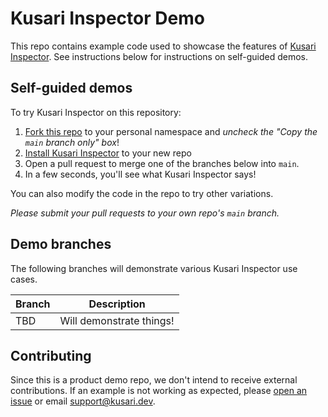 # Kusari Inspector Demo

This repo contains example code used to showcase the features of [Kusari Inspector](https://kusari.dev/inspector).
See instructions below for instructions on self-guided demos.

## Self-guided demos

To try Kusari Inspector on this repository:

1. [Fork this repo](https://github.com/Kusari-Sandbox/inspector-demo-vulnerable/fork) to your personal namespace and *uncheck the "Copy the `main` branch only" box*!
2. [Install Kusari Inspector](https://github.com/apps/kusari-inspector) to your new repo
3. Open a pull request to merge one of the branches below into `main`.
4. In a few seconds, you'll see what Kusari Inspector says!

You can also modify the code in the repo to try other variations.

*Please submit your pull requests to your own repo's `main` branch.*

## Demo branches

The following branches will demonstrate various Kusari Inspector use cases.

| Branch | Description
| ------ | -----------
| TBD    | Will demonstrate things!

## Contributing

Since this is a product demo repo, we don't intend to receive external contributions.
If an example is not working as expected, please [open an issue](https://github.com/Kusari-Sandbox/inspector-demo/issues/new/choose) or email support@kusari.dev.

